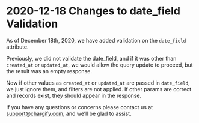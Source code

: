 # 2020-12-18 Changes to date_field Validation

As of December 18th, 2020, we have added validation on the `date_field` attribute.

Previously, we did not validate the date_field, and if it was other than `created_at` or `updated_at`,
we would allow the query update to proceed, but the result was an empty response.

Now if other values as `created_at` or `updated_at` are passed in `date_field`, we just ignore them, and filters are not applied.
If other params are correct and records exist, they should appear in the response.

If you have any questions or concerns please contact us at [support@chargify.com,](mailto:support@chargify.com) and we’ll be glad to assist.
